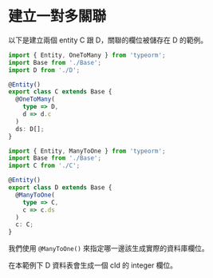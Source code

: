 # 建立一對多關聯

以下是建立兩個 entity C 跟 D，關聯的欄位被儲存在 D 的範例。

```ts
import { Entity, OneToMany } from 'typeorm';
import Base from './Base';
import D from './D';

@Entity()
export class C extends Base {
  @OneToMany(
    type => D,
    d => d.c
  )
  ds: D[];
}
```

```ts
import { Entity, ManyToOne } from 'typeorm';
import Base from './Base';
import C from './C';

@Entity()
export class D extends Base {
  @ManyToOne(
    type => C,
    c => c.ds
  )
  c: C;
}
```

我們使用 `@ManyToOne()` 來指定哪一邊該生成實際的資料庫欄位。

在本範例下 D 資料表會生成一個 cId 的 integer 欄位。
